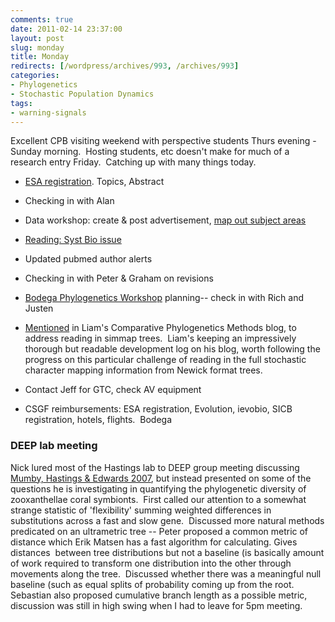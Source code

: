 ```yaml
---
comments: true
date: 2011-02-14 23:37:00
layout: post
slug: monday
title: Monday
redirects: [/wordpress/archives/993, /archives/993]
categories:
- Phylogenetics
- Stochastic Population Dynamics
tags:
- warning-signals
---
```


Excellent CPB visiting weekend with perspective students Thurs evening - Sunday morning.  Hosting students, etc doesn't make for much of a research entry Friday.  Catching up with many things today.



	
  * [ESA registration](http://www.esa.org/austin/call_contributed.php#I). Topics, Abstract

	
  * Checking in with Alan

	
  * Data workshop: create & post advertisement, [map out subject areas](http://www.carlboettiger.info/archives/905)

	
  * [Reading: Syst Bio issue](http://bit.ly/hMuxi1)

	
  * Updated pubmed author alerts

	
  * Checking in with Peter & Graham on revisions



	
  * [Bodega Phylogenetics Workshop](http://bodegaphylo.wikispot.org/2011_Workshop) planning-- check in with Rich and Justen

	
  * [Mentioned](http://phytools.blogspot.com/2011/02/reading-trees.html) in Liam's Comparative Phylogenetics Methods blog, to address reading in simmap trees.  Liam's keeping an impressively thorough but readable development log on his blog, worth following the progress on this particular challenge of reading in the full stochastic character mapping information from Newick format trees.

	
  * Contact Jeff for GTC, check AV equipment

	
  * CSGF reimbursements: ESA registration, Evolution, ievobio, SICB registration, hotels, flights.  Bodega




### DEEP lab meeting


Nick lured most of the Hastings lab to DEEP group meeting discussing [Mumby, Hastings & Edwards 2007](http://dx.doi.org/10.1038/nature06252), but instead presented on some of the questions he is investigating in quantifying the phylogenetic diversity of zooxanthellae  coral symbionts.  First called our attention to a somewhat strange  statistic of 'flexibility' summing weighted differences in substitutions  across a fast and slow gene.  Discussed more natural methods predicated  on an ultrametric tree -- Peter proposed a common metric of distance  which Erik Matsen has a fast algorithm for calculating. Gives distances   between tree distributions but not a baseline (is basically amount of  work required to transform one distribution into the other through  movements along the tree.  Discussed whether there was a meaningful null  baseline (such as equal splits of probability coming up from the root.   Sebastian also proposed cumulative branch length as a possible metric,  discussion was still in high swing when I had to leave for 5pm meeting.
